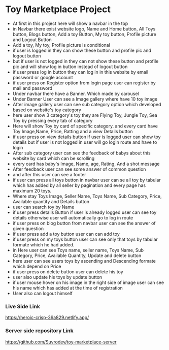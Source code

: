 # Toy Marketplace Project
- At first in this project here will show a navbar in the top
- in Navbar there exist website logo, Name and Home button, All Toys button, Blogs button, Add a toy Button, My toy button, Profile picture and Logout Button
- Add a toy, My toy, Profile picture is conditional
- if user is logged in they can show these button and profile pic and logout button
- but if user is not logged in they can not show these button and profile pic and will show log in button instead of logout button
- if user press log in button they can log in in this website by email password or google account
- if user press on Register option from login page user can register by mail and password
- Under navbar there have a Banner. Which made by carousel
- Under Banner User can see a Image gallery where have 10 toy image
- After image gallery user can see sub category option which developed based on website's toy category
- here user show 3 category's toy they are Flying Toy, Jungle Toy, Sea Toy by pressing every tab of category
- Here will show Toy by card of specific category. and every card have Toy Image,Name, Price, Ratting and a view Details button
- if user press on view details button if user is logged user can show toy details but if user is not logged in user will go login route and have to login
- After sub category user can see the feedback of babys about this website by card which can be scrolling
- every card has baby's Image, Name, age, Rating, And a shot message
- After feedback user can see some answer of common question
- and after this user can see a footer
- if user can press all toys button in navbar user can se all toy by tabular which has added by all seller by pagination and every page has maximum 20 toys.
- Where stay Toys Image, Seller Name, Toys Name, Sub Category, Price, Available quantity and Details button
- user can search toy by Name
- if user press details Button if user is already logged user can see toy details otherwise user will automatically go to log in route
- if user press on blog button from navbar user can see the answer of given question
- if user press add a toy button user can can add toy 
- if user press on my toys button user can see only that toys by tabular formate which he had added.
- in Here user can see Toys name, seller name, Toys Name, Sub Category, Price, Available Quantity, Update and delete button
- here user can see users toys by ascending and Descending formate which depend on Price
-  if user press on delete button user can delete his toy
-  user also update his toys by update button
- if user mouse hover on his image in the right side of image user can see his name which has added at the time of registration
- User also can logout himself

### Live Side Link ###
https://heroic-crisp-39a829.netlify.app/

### Server side repository Link
https://github.com/Suvrodev/toy-marketplace-server
